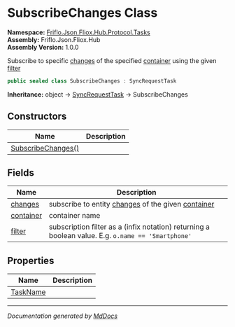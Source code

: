 ﻿<!--  
  <auto-generated>   
    The contents of this file were generated by a tool.  
    Changes to this file may be list if the file is regenerated  
  </auto-generated>   
-->

# SubscribeChanges Class

**Namespace:** [Friflo.Json.Fliox.Hub.Protocol.Tasks](../index.md)  
**Assembly:** Friflo.Json.Fliox.Hub  
**Assembly Version:** 1.0.0

Subscribe to specific [changes](fields/changes.md) of the specified [container](fields/container.md) using the given [filter](fields/filter.md)

```csharp
public sealed class SubscribeChanges : SyncRequestTask
```

**Inheritance:** object → [SyncRequestTask](../SyncRequestTask/index.md) → SubscribeChanges

## Constructors

| Name                                        | Description |
| ------------------------------------------- | ----------- |
| [SubscribeChanges()](constructors/index.md) |             |

## Fields

| Name                             | Description                                                                                                     |
| -------------------------------- | --------------------------------------------------------------------------------------------------------------- |
| [changes](fields/changes.md)     | subscribe to entity [changes](fields/changes.md) of the given [container](fields/container.md)                  |
| [container](fields/container.md) | container name                                                                                                  |
| [filter](fields/filter.md)       | subscription filter as a  (infix notation)             returning a boolean value. E.g. `o.name == 'Smartphone'` |

## Properties

| Name                               | Description |
| ---------------------------------- | ----------- |
| [TaskName](properties/TaskName.md) |             |

___

*Documentation generated by [MdDocs](https://github.com/ap0llo/mddocs)*
